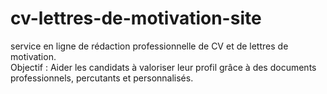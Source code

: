 # cv-lettres-de-motivation-site
service en ligne de rédaction professionnelle de CV et de lettres de motivation.  
Objectif : Aider les candidats à valoriser leur profil grâce à des documents professionnels, percutants et personnalisés.
